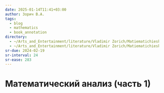 ```yaml
---
date: 2025-01-14T11:41+03:00
author: Зорич В.А.
tags:
  - blog
  - mathematics
  - book_annotation
directory:
  - ~/Arts_and_Entertainment/literature/Vladimir Zorich/Matiematichieskii analiz (chast' 1), 10-ie izdaniie (2378)/
  - ~/Arts_and_Entertainment/literature/Vladimir Zorich/Matiematichieskii analiz (chast' 2), 9-ie izdaniie (2377)/
sr-due: 2024-02-19
sr-interval: 24
sr-ease: 283
---
```


# Математический анализ (часть 1)
